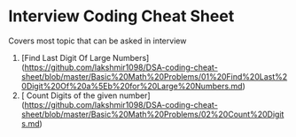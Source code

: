 # Interview Coding Cheat Sheet
Covers most topic that can be asked in interview

1. [Find Last Digit Of Large Numbers] (https://github.com/lakshmir1098/DSA-coding-cheat-sheet/blob/master/Basic%20Math%20Problems/01%20Find%20Last%20Digit%20Of%20a%5Eb%20for%20Large%20Numbers.md)
2. [ Count Digits of the given number] (https://github.com/lakshmir1098/DSA-coding-cheat-sheet/blob/master/Basic%20Math%20Problems/02%20Count%20Digits.md)